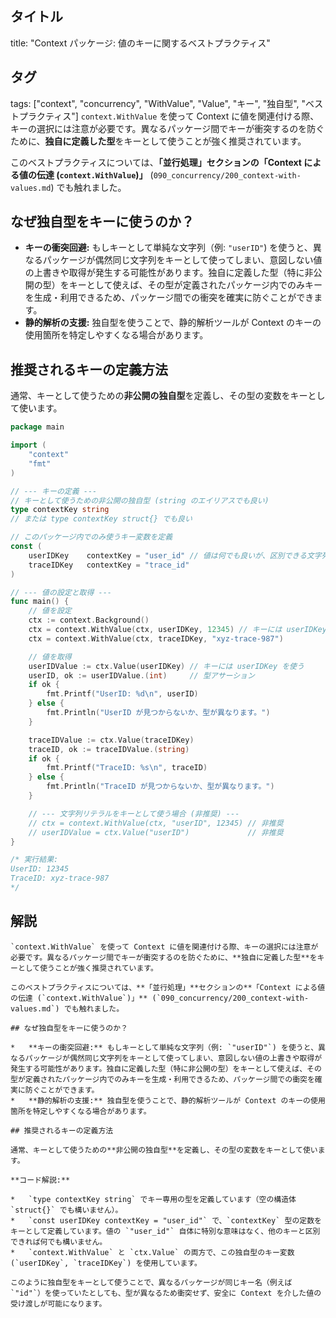 ## タイトル
title: "Context パッケージ: 値のキーに関するベストプラクティス"
## タグ
tags: ["context", "concurrency", "WithValue", "Value", "キー", "独自型", "ベストプラクティス"]
`context.WithValue` を使って Context に値を関連付ける際、キーの選択には注意が必要です。異なるパッケージ間でキーが衝突するのを防ぐために、**独自に定義した型**をキーとして使うことが強く推奨されています。

このベストプラクティスについては、**「並行処理」**セクションの**「Context による値の伝達 (`context.WithValue`)」** (`090_concurrency/200_context-with-values.md`) でも触れました。

## なぜ独自型をキーに使うのか？

*   **キーの衝突回避:** もしキーとして単純な文字列（例: `"userID"`) を使うと、異なるパッケージが偶然同じ文字列をキーとして使ってしまい、意図しない値の上書きや取得が発生する可能性があります。独自に定義した型（特に非公開の型）をキーとして使えば、その型が定義されたパッケージ内でのみキーを生成・利用できるため、パッケージ間での衝突を確実に防ぐことができます。
*   **静的解析の支援:** 独自型を使うことで、静的解析ツールが Context のキーの使用箇所を特定しやすくなる場合があります。

## 推奨されるキーの定義方法

通常、キーとして使うための**非公開の独自型**を定義し、その型の変数をキーとして使います。

```go title="独自型を Context キーとして使う"
package main

import (
	"context"
	"fmt"
)

// --- キーの定義 ---
// キーとして使うための非公開の独自型 (string のエイリアスでも良い)
type contextKey string
// または type contextKey struct{} でも良い

// このパッケージ内でのみ使うキー変数を定義
const (
	userIDKey    contextKey = "user_id" // 値は何でも良いが、区別できる文字列が一般的
	traceIDKey   contextKey = "trace_id"
)

// --- 値の設定と取得 ---
func main() {
	// 値を設定
	ctx := context.Background()
	ctx = context.WithValue(ctx, userIDKey, 12345) // キーには userIDKey (contextKey 型) を使う
	ctx = context.WithValue(ctx, traceIDKey, "xyz-trace-987")

	// 値を取得
	userIDValue := ctx.Value(userIDKey) // キーには userIDKey を使う
	userID, ok := userIDValue.(int)     // 型アサーション
	if ok {
		fmt.Printf("UserID: %d\n", userID)
	} else {
		fmt.Println("UserID が見つからないか、型が異なります。")
	}

	traceIDValue := ctx.Value(traceIDKey)
	traceID, ok := traceIDValue.(string)
	if ok {
		fmt.Printf("TraceID: %s\n", traceID)
	} else {
		fmt.Println("TraceID が見つからないか、型が異なります。")
	}

	// --- 文字列リテラルをキーとして使う場合 (非推奨) ---
	// ctx = context.WithValue(ctx, "userID", 12345) // 非推奨
	// userIDValue = ctx.Value("userID")             // 非推奨
}

/* 実行結果:
UserID: 12345
TraceID: xyz-trace-987
*/
```

## 解説
```text
`context.WithValue` を使って Context に値を関連付ける際、キーの選択には注意が必要です。異なるパッケージ間でキーが衝突するのを防ぐために、**独自に定義した型**をキーとして使うことが強く推奨されています。

このベストプラクティスについては、**「並行処理」**セクションの**「Context による値の伝達 (`context.WithValue`)」** (`090_concurrency/200_context-with-values.md`) でも触れました。

## なぜ独自型をキーに使うのか？

*   **キーの衝突回避:** もしキーとして単純な文字列（例: `"userID"`) を使うと、異なるパッケージが偶然同じ文字列をキーとして使ってしまい、意図しない値の上書きや取得が発生する可能性があります。独自に定義した型（特に非公開の型）をキーとして使えば、その型が定義されたパッケージ内でのみキーを生成・利用できるため、パッケージ間での衝突を確実に防ぐことができます。
*   **静的解析の支援:** 独自型を使うことで、静的解析ツールが Context のキーの使用箇所を特定しやすくなる場合があります。

## 推奨されるキーの定義方法

通常、キーとして使うための**非公開の独自型**を定義し、その型の変数をキーとして使います。

**コード解説:**

*   `type contextKey string` でキー専用の型を定義しています（空の構造体 `struct{}` でも構いません）。
*   `const userIDKey contextKey = "user_id"` で、`contextKey` 型の定数をキーとして定義しています。値の `"user_id"` 自体に特別な意味はなく、他のキーと区別できれば何でも構いません。
*   `context.WithValue` と `ctx.Value` の両方で、この独自型のキー変数 (`userIDKey`, `traceIDKey`) を使用しています。

このように独自型をキーとして使うことで、異なるパッケージが同じキー名（例えば `"id"`）を使っていたとしても、型が異なるため衝突せず、安全に Context を介した値の受け渡しが可能になります。